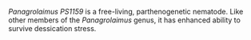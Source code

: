 _Panagrolaimus PS1159_ is a free-living, parthenogenetic nematode. Like other members of the _Panagrolaimus_ genus, it has enhanced ability to survive dessication stress.

